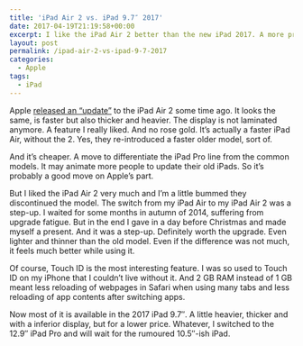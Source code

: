 ```yaml
---
title: 'iPad Air 2 vs. iPad 9.7″ 2017'
date: 2017-04-19T21:19:58+00:00
excerpt: I like the iPad Air 2 better than the new iPad 2017. A more premium device for only a little more money.
layout: post
permalink: /ipad-air-2-vs-ipad-9-7-2017
categories:
  - Apple
tags:
  - iPad
---
```

Apple [released an “update”](https://www.apple.com/ipad-9.7/) to the iPad Air 2 some time ago. It looks the same, is faster but also thicker and heavier. The display is not laminated anymore. A feature I really liked. And no rose gold. It’s actually a faster iPad Air, without the 2. Yes, they re-introduced a faster older model, sort of.

And it’s cheaper. A move to differentiate the iPad Pro line from the common models. It may animate more people to update their old iPads. So it’s probably a good move on Apple’s part.

But I liked the iPad Air 2 very much and I’m a little bummed they discontinued the model. The switch from my iPad Air to my iPad Air 2 was a step-up. I waited for some months in autumn of 2014, suffering from upgrade fatigue. But in the end I gave in a day before Christmas and made myself a present. And it was a step-up. Definitely worth the upgrade. Even lighter and thinner than the old model. Even if the difference was not much, it feels much  better while using it.

Of course, Touch ID is the most interesting feature. I was so used to Touch ID on my iPhone that I couldn’t live without it. And 2 GB RAM instead of 1 GB meant less reloading of webpages in Safari when using many tabs and less reloading of app contents after switching apps.

Now most of it is available in the 2017 iPad 9.7″. A little heavier, thicker and with a inferior display, but for a lower price. Whatever, I switched to the 12.9″ iPad Pro and will wait for the rumoured 10.5″-ish iPad.